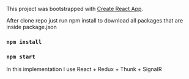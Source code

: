 This project was bootstrapped with [Create React App](https://github.com/facebook/create-react-app).



After clone repo just run npm install to download all packages  that are inside package.json 

### `npm install`
### `npm start`

In this implementation I use React + Redux + Thunk + SignaIR



